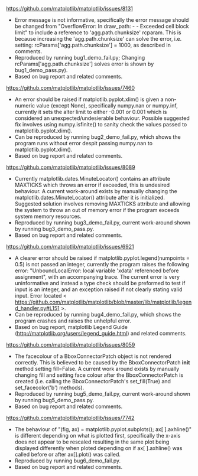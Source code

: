 https://github.com/matplotlib/matplotlib/issues/8131
- Error message is not informative, specifically the error message should be changed from "OverflowError: In draw_path: - - 
Exceeded cell block limit" to  include a reference to 'agg.path.chunksize' rcparam. This is because increasing the 'agg.path.chunksize' can solve the error, i.e. setting: rcParams['agg.path.chunksize'] = 1000, as described in comments. 
- Reproduced by running bug1_demo_fail.py; Changing rcParams['agg.path.chunksize'] solves error is shown by bug1_demo_pass.py). 
- Based on bug report and related comments.

https://github.com/matplotlib/matplotlib/issues/7460
- An error should be raised if matplotlib.pyplot.xlim() is given a non-numeric value (except None), specifically numpy.nan or numpy.inf, currently it sets the alter limit to either -0.001 or 0.001 which is considered an unexpected/undesierable behaviour. Possible suggested fix involves using numpy.isfinite() to sanity check the values passed to matplotlib.pyplot.xlim(). 
- Can be reproduced by running bug2_demo_fail.py, which shows the program runs without error despit passing numpy.nan to matplotlib.pyplot.xlim(). 
- Based on bug report and related comments.

https://github.com/matplotlib/matplotlib/issues/8089
- Currently matplotlib.dates.MinuteLocator() contains an attribute MAXTICKS which throws an error if exceeded, this is undesired behaviour. A current work-around exists by manually changing the matplotlib.dates.MinuteLocator() attribute after it is initialized. Suggested solution involves removing MAXTICKS attribute and allowing the system to throw an out of memory error if the program exceeds system memory resources. 
- Reproduced by running bug3_demo_fail.py, current work-around shown by running bug3_demo_pass.py. 
- Based on bug report and related comments.

https://github.com/matplotlib/matplotlib/issues/6921
- A clearer error should be raised if matplotlib.pyplot.legend(numpoints = 0.5) is not passed an integer, currently the program raises the following error: "UnboundLocalError: local variable 'xdata' referenced before assignment", with an accompanying trace. The current error is very uninformative and instead a type check should be preformed to test if input is an integer, and an exception raised if not clearly stating valid input. Error located < https://github.com/matplotlib/matplotlib/blob/master/lib/matplotlib/legend_handler.py#L151 >. 
- Can be reproduced by running bug4_demo_fail.py, which shows the program crashes and raises the unhelpful error. 
- Based on bug report, matplotlib Legend Guide (http://matplotlib.org/users/legend_guide.html) and related comments.

https://github.com/matplotlib/matplotlib/issues/8059
- The facecolour of a BboxConnectorPatch object is not rendered correctly. This is believed to be caused by the BboxConnectorPatch __init__ method setting fill=False. A current work around exists by manually changing fill and setting face colour after the BboxConnectorPatch is created (i.e. calling the BboxConnectorPatch's set_fill(True) and set_facecolor('b') methods). 
- Reproduced by running bug5_demo_fail.py, current work-around shown by running bug5_demo_pass.py. 
- Based on bug report and related comments.

https://github.com/matplotlib/matplotlib/issues/7742
- The behaviour of "(fig, ax) = matplotlib.pyplot.subplots(); ax[ ].axhline()" is different depending on what is plotted first, specifically the x-axis does not appear to be rescaled resulting in the same plot being displayed differently when ploted depending on if ax[ ].axhline() was called before or after ax[].plot() was called.
- Reproduced by running bug6_demo_fail.py.
- Based on bug report and related comments.
